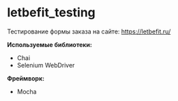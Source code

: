 # letbefit_testing
Тестирование формы заказа на сайте: https://letbefit.ru/



**Используемые библиотеки:**

* Chai
* Selenium WebDriver

**Фреймворк:**
* Mocha
